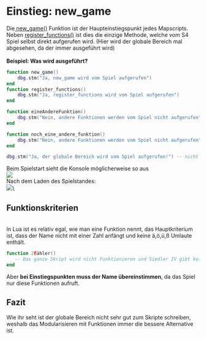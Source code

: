 # Einstieg: new\_game

Die[ new\_game()](../../library-functions/global-functions/new\_game.md) Funktion ist der Haupteinstiegspunkt jedes Mapscripts. Neben [register\_functions()](../../library-functions/global-functions/register\_functions.md) ist dies die einzige Methode, welche vom S4 Spiel selbst direkt aufgerufen wird. (Hier wird der globale Bereich mal abgesehen, da der immer ausgeführt wird)\
\
**Beispiel: Was wird ausgeführt?**

```lua
function new_game()
    dbg.stm("Ja, new_game wird vom Spiel aufgerufen")
end
function register_functions()
    dbg.stm("Ja, register_functions wird vom Spiel aufgerufen")
end

function eineAndereFunktion()
    dbg.stm("Nein, andere Funktionen werden vom Spiel nicht aufgerufen")
end

function noch_eine_andere_funktion()
    dbg.stm("Nein, andere Funktionen werden vom Spiel nicht aufgerufen")
end

dbg.stm("Ja, der globale Bereich wird vom Spiel aufgerufen!") -- nicht schön!!!
```

Beim Spielstart sieht die Konsole möglicherweise so aus\
![](https://web.archive.org/web/20200829133418im\_/https://i.imgur.com/dUluw2S.png)\
Nach dem Laden des Spielstandes:\
![](https://web.archive.org/web/20200829133418im\_/https://i.imgur.com/8G8gZ5n.png)\


## **Funktionskriterien**

\
In Lua ist es relativ egal, wie man eine Funktion nennt, das Hauptkriterium ist, dass der Name nicht mit einer Zahl anfängt und keine ä,ö,ü,ß Umlaute enthält.&#x20;

```lua
function 2Fähler() 
   -- Das ganze Skript wird nicht Funktionieren und Siedler IV gibt keine Fehlermeldung aus!
end
```

Aber **bei Einstiegspunkten muss der Name übereinstimmen**, da das Spiel nur diese Funktionen aufruft.

## **Fazit**

Wie ihr seht ist der globale Bereich nicht sehr gut zum Skripte schreiben, weshalb das Modularisieren mit Funktionen immer die bessere Alternative ist.
